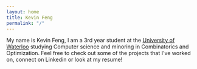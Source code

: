 ```yaml
---
layout: home
title: Kevin Feng
permalink: "/"
---
```


My name is Kevin Feng, I am a 3rd year student at the [University of Waterloo](https://uwaterloo.ca/)
 studying Computer science and minoring in Combinatorics and Optimization. Feel free to check out some of the projects that I've worked on, connect on Linkedin or look at my resume!